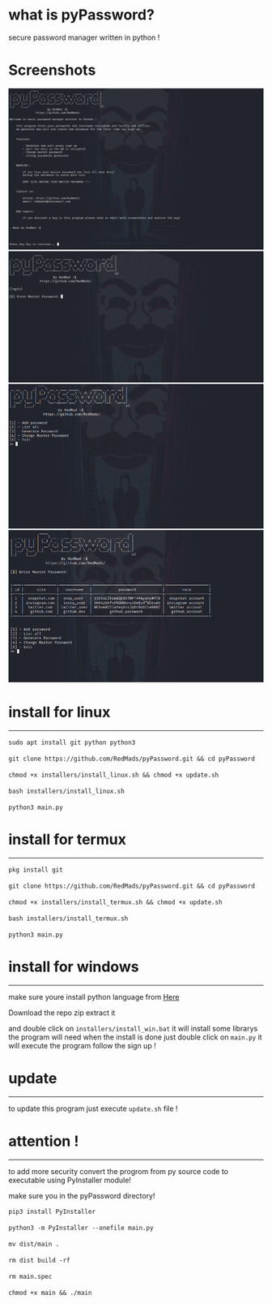 # what is pyPassword?
secure password manager written in python !


# Screenshots
![pyPassword](https://github.com/RedMads/pyPassword/blob/main/screenshots/sign_up.png)
![pyPassword](https://github.com/RedMads/pyPassword/blob/main/screenshots/login.png)
![pyPassword](https://github.com/RedMads/pyPassword/blob/main/screenshots/menu.png)
![pyPassword](https://github.com/RedMads/pyPassword/blob/main/screenshots/list_data.png)


# install for linux
***
~~~
sudo apt install git python python3

git clone https://github.com/RedMads/pyPassword.git && cd pyPassword

chmod +x installers/install_linux.sh && chmod +x update.sh

bash installers/install_linux.sh

python3 main.py
~~~

# install for termux
***
~~~
pkg install git

git clone https://github.com/RedMads/pyPassword.git && cd pyPassword

chmod +x installers/install_termux.sh && chmod +x update.sh

bash installers/install_termux.sh

python3 main.py
~~~

# install for windows
***
make sure youre install python language from [Here](https://python.org/)

Download the repo zip extract it

and double click on `installers/install_win.bat`
it will install some librarys the program will need
when the install is done just double click on `main.py`
it will execute the program follow the sign up !


# update
***
to update this program just execute `update.sh` file !

# attention !
***
to add more security convert the progrom from py source code to executable using PyInstaller module!

make sure you in the pyPassword directory!
```
pip3 install PyInstaller

python3 -m PyInstaller --onefile main.py

mv dist/main .

rm dist build -rf

rm main.spec

chmod +x main && ./main
```
